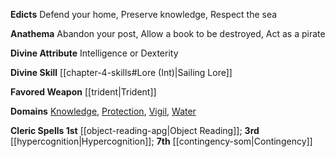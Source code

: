 **Edicts** Defend your home, Preserve knowledge, Respect the sea

**Anathema** Abandon your post, Allow a book to be destroyed, Act as a pirate

**Divine Attribute** Intelligence or Dexterity

**Divine Skill** [[chapter-4-skills#Lore (Int)|Sailing Lore]]

**Favored Weapon** [[trident|Trident]]

**Domains** [Knowledge](https://2e.aonprd.com/Domains.aspx?ID=17), [Protection](https://2e.aonprd.com/Domains.aspx?ID=27), [Vigil](https://2e.aonprd.com/Domains.aspx?ID=55), [Water](https://2e.aonprd.com/Domains.aspx?ID=35)

**Cleric Spells 1st** [[object-reading-apg|Object Reading]]; **3rd** [[hypercognition|Hypercognition]]; **7th** [[contingency-som|Contingency]]